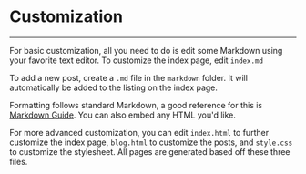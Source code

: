 # Customization

***

For basic customization, all you need to do is edit some Markdown using your favorite text editor. To customize the index page, edit `index.md`

To add a new post, create a `.md` file in the `markdown` folder. It will automatically be added to the listing on the index page.

Formatting follows standard Markdown, a good reference for this is [Markdown Guide](https://www.markdownguide.org/). You can also embed any HTML you'd like.

For more advanced customization, you can edit `index.html` to further customize the index page, `blog.html` to customize the posts, and `style.css` to customize the stylesheet. All pages are generated based off these three files.